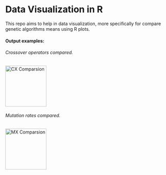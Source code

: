 # Data Visualization in R
This repo aims to help in data visualization, more specifically for compare genetic algorithms means using R plots.

<h4> Output examples: </h4>

<h6> Crossover operators compared. </h6>
<img src="data-visualization-r/tree/master/images/cx.pdf" alt="CX Comparsion" style="width:128px;height:128px;">

<h6> Mutation rates compared. </h6>
<img src="data-visualization-r/tree/master/images/mx.pdf" alt="MX Comparsion" style="width:128px;height:128px;">

